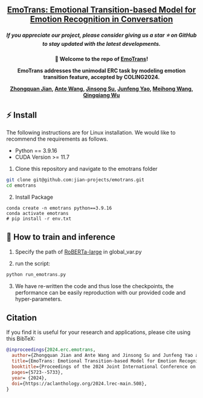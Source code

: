 
<h2 align="center"> <a href="https://aclanthology.org/2024.lrec-main.508/">EmoTrans: Emotional Transition-based Model for Emotion Recognition in Conversation</a></h2>
<h5 align="center"> If you appreciate our project, please consider giving us a star ⭐ on GitHub to stay updated with the latest developments.  </h2>

<h4 align="center">

🚀 Welcome to the repo of [**EmoTrans**](https://github.com/jian-projects/emotrans)!

EmoTrans addresses the unimodal ERC task by modeling emotion transition feature, accepted by COLING2024.

<!-- [![🤗Hugging Face](https://img.shields.io/badge/🤗Hugging_Face-Uni_MoE-yellow)](https://huggingface.co/Uni-MoE) -->
<!-- [![Project Page](https://img.shields.io/badge/Project_Page-Uni_MoE-blue)](https://uni-moe.github.io/) -->
<!-- [![Demo](https://img.shields.io/badge/Demo-Local-orange)](https://github.com/HITsz-TMG/UMOE-Scaling-Unified-Multimodal-LLMs/tree/master?tab=readme-ov-file#-demo-video)  -->
<!-- [![Paper](https://img.shields.io/badge/Paper-arxiv-yellow)](https://arxiv.org/abs/2405.11273) -->

[Zhongquan Jian](https://scholar.google.com/citations?user=C1PWVBUAAAAJ&hl=zh-CN), [Ante Wang](https://scholar.google.com/citations?user=xmwanZcAAAAJ&hl=zh-CN), [Jinsong Su](https://scholar.google.com/citations?user=w6qCk3sAAAAJ&hl=zh-CN), [Junfeng Yao](https://scholar.google.com/citations?hl=zh-CN&user=Szz3hSMAAAAJ), [Meihong Wang](https://dblp.uni-trier.de/pid/99/3203.html), [Qingqiang Wu](https://dblp.uni-trier.de/pid/130/0742.html)
</h4>

<!-- ## 🌟 Structure

The model architecture of Uni-MoE is shown below. Three training stages contain: 1) Utilize pairs from different modalities and languages to build connectors that map these elements to a unified language space, establishing a foundation for multimodal understanding; 2) Develop modality-specific experts using cross-modal data to ensure deep understanding, preparing for a cohesive multi-expert model; 3) Incorporate multiple trained experts into LLMs and refine the unified multimodal model using the LoRA technique on mixed multimodal data.

<div align=center><img src="https://github.com/HITsz-TMG/UMOE-Scaling-Unified-Multimodal-LLMs/blob/master/model.png" height="100%" width="75%"/></div> -->

## ⚡️ Install

The following instructions are for Linux installation.
We would like to recommend the requirements as follows.
* Python == 3.9.16
* CUDA Version >= 11.7

1. Clone this repository and navigate to the emotrans folder
```bash
git clone git@github.com:jian-projects/emotrans.git
cd emotrans
```

2. Install Package
```Shell
conda create -n emotrans python==3.9.16
conda activate emotrans
# pip install -r env.txt
```

## 🌈 How to train and inference

1. Specify the path of [RoBERTa-large](https://huggingface.co/FacebookAI/roberta-large) in global_var.py

2. run the script:
```bash
python run_emotrans.py
```

3. We have re-written the code and thus lose the checkpoints, the performance can be easily reproduction with our provided code and hyper-parameters.

## Citation

If you find it is useful for your research and applications, please cite using this BibTeX:
```bibtex
@inproceedings{2024.erc.emotrans,
  author={Zhongquan Jian and Ante Wang and Jinsong Su and Junfeng Yao and Meihong Wang and Qingqiang Wu},
  title={EmoTrans: Emotional Transition-based Model for Emotion Recognition in Conversation},
  booktitle={Proceedings of the 2024 Joint International Conference on Computational Linguistics, Language Resources and Evaluation},
  pages={5723--5733},
  year= {2024},
  doi={https://aclanthology.org/2024.lrec-main.508},
}
```